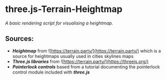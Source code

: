 # three.js-Terrain-Heightmap
*A basic rendering script for visualising a heightmap.*
## Sources:
* ***Heightmap*** from ![https://terrain.party/](https://terrain.party/) which is a source for heightmaps usually used in cities skylines maps
* ***Three.js libraries*** from ![https://terrain.party/](https://threejs.org/) 
* ***Pointerlock controls*** based from a tutorial documenting the pointerlock control module included with ***three.js***

